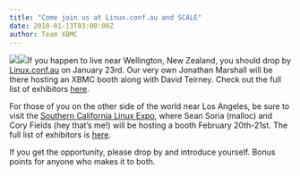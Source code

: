 ```yaml
---
title: "Come join us at Linux.conf.au and SCALE"
date: 2010-01-13T03:00:00Z
author: Team XBMC
---
```


[![](https://www.lca2010.org.nz/images/lca2010/LCA2010-125by125v2openday.webp)](https://www.lca2010.org.nz/)[![](https://www.socallinuxexpo.org/scale8x/sites/socallinuxexpo.org.scale8x/files/125x125_static3.gif)](https://www.socallinuxexpo.org/scale8x/)If you happen to live near Wellington, New Zealand, you should drop by [Linux.conf.au](https://www.lca2010.org.nz/) on January 23rd. Our very own Jonathan Marshall will be there hosting an XBMC booth along with David Teirney. Check out the full list of exhibitors [here](https://conf.linux.org.au/wiki/OpenDay#Open_Day_Stalls).

For those of you on the other side of the world near Los Angeles, be sure to visit the [Southern California Linux Expo](https://www.socallinuxexpo.org/), where Sean Soria (malloc) and Cory Fields (hey that’s me!) will be hosting a booth February 20th-21st. The full list of exhibitors is [here](https://www.socallinuxexpo.org/scale8x/exhibitors).

If you get the opportunity, please drop by and introduce yourself. Bonus points for anyone who makes it to both.
